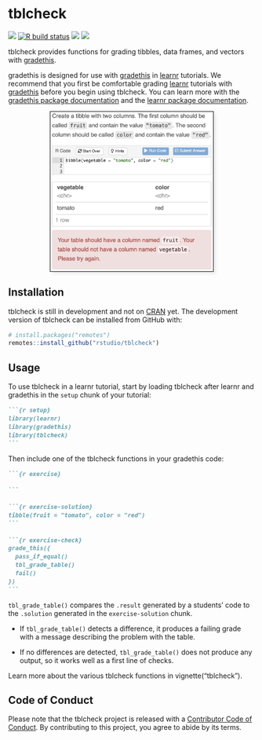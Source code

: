 
<!-- README.md is generated from README.Rmd. Please edit that file -->

# tblcheck

<!-- badges: start -->

[![](https://www.r-pkg.org/badges/version/tblcheck?color=red)](https://cran.r-project.org/package=tblcheck)
[![R build
status](https://github.com/rstudio/tblcheck/workflows/R-CMD-check/badge.svg)](https://github.com/rstudio/tblcheck/actions)
[![](https://codecov.io/gh/rstudio/tblcheck/branch/main/graph/badge.svg)](https://codecov.io/gh/rstudio/tblcheck)
[![](http://cranlogs.r-pkg.org/badges/last-month/tblcheck?color=blue)](https://cran.r-project.org/package=tblcheck)
<!-- badges: end -->

tblcheck provides functions for grading tibbles, data frames, and
vectors with [gradethis](https://pkgs.rstudio.com/gradethis/).

gradethis is designed for use with
[gradethis](https://pkgs.rstudio.com/gradethis/) in
[learnr](https://rstudio.github.io/learnr/) tutorials. We recommend that
you first be comfortable grading
[learnr](https://rstudio.github.io/learnr/) tutorials with
[gradethis](https://pkgs.rstudio.com/gradethis/) before you begin using
tblcheck. You can learn more with the [gradethis package
documentation](https://pkgs.rstudio.com/gradethis/) and the [learnr
package documentation](https://rstudio.github.io/learnr/).

<img src="man/figures/screenshot.png" alt="A screenshot of the tblcheck package in action. An exercise starts with the following instructions: 'Create a tibble with two columns. The first column should be called &quot;fruit&quot; and contain the value &quot;tomato&quot;. The second column should be called &quot;color&quot; and contain the value &quot;red&quot;.' The student has entered the following code: 'tibble(vegetable = &quot;tomato&quot;, color = &quot;red&quot;)'. The tblcheck package generates the following message: 'Your table should have a column named &quot;fruit&quot;. Your table should not have a column named &quot;vegetable&quot;. Please try again.'" style="border: 1px solid black; box-shadow: 5px 5px 5px #eee; max-width: 66%; display: block; margin: 1em auto;">

## Installation

<!-- You can install the released version of tblcheck from [CRAN](https://CRAN.R-project.org) with: -->
<!-- ``` r -->
<!-- install.packages("tblcheck") -->
<!-- ``` -->

tblcheck is still in development and not on
[CRAN](https://CRAN.R-project.org) yet. The development version of
tblcheck can be installed from GitHub with:

``` r
# install.packages("remotes")
remotes::install_github("rstudio/tblcheck")
```

## Usage

To use tblcheck in a learnr tutorial, start by loading tblcheck after
learnr and gradethis in the `setup` chunk of your tutorial:

```` markdown
```{r setup}
library(learnr)
library(gradethis)
library(tblcheck)
```
````

Then include one of the tblcheck functions in your gradethis code:

```` markdown
```{r exercise}

```

```{r exercise-solution}
tibble(fruit = "tomato", color = "red")
```

```{r exercise-check}
grade_this({
  pass_if_equal()
  tbl_grade_table()
  fail()
})
```
````

`tbl_grade_table()` compares the `.result` generated by a students’ code
to the `.solution` generated in the `exercise-solution` chunk.

-   If `tbl_grade_table()` detects a difference, it produces a failing
    grade with a message describing the problem with the table.

-   If no differences are detected, `tbl_grade_table()` does not produce
    any output, so it works well as a first line of checks.

Learn more about the various tblcheck functions in vignette(“tblcheck”).

## Code of Conduct

Please note that the tblcheck project is released with a [Contributor
Code of
Conduct](https://contributor-covenant.org/version/2/0/CODE_OF_CONDUCT.html).
By contributing to this project, you agree to abide by its terms.
